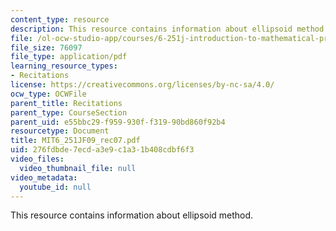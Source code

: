 ```yaml
---
content_type: resource
description: This resource contains information about ellipsoid method.
file: /ol-ocw-studio-app/courses/6-251j-introduction-to-mathematical-programming-fall-2009/276fdbde7ecda3e9c1a31b408cdbf6f3_MIT6_251JF09_rec07.pdf
file_size: 76097
file_type: application/pdf
learning_resource_types:
- Recitations
license: https://creativecommons.org/licenses/by-nc-sa/4.0/
ocw_type: OCWFile
parent_title: Recitations
parent_type: CourseSection
parent_uid: e55bbc29-f959-930f-f319-90bd860f92b4
resourcetype: Document
title: MIT6_251JF09_rec07.pdf
uid: 276fdbde-7ecd-a3e9-c1a3-1b408cdbf6f3
video_files:
  video_thumbnail_file: null
video_metadata:
  youtube_id: null
---
```

This resource contains information about ellipsoid method.
